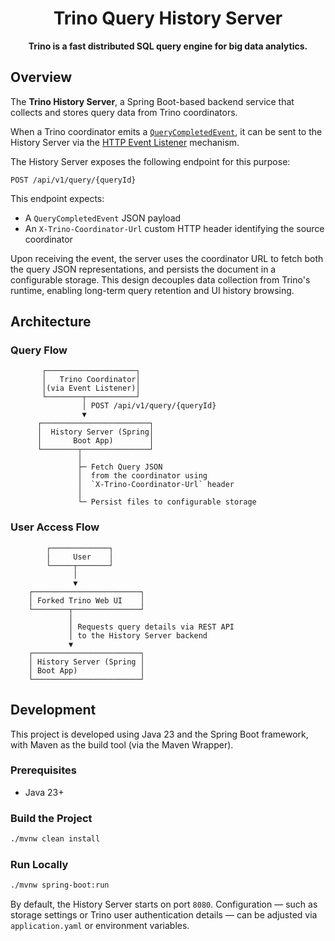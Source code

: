 <h1 align="center"> Trino Query History Server</h1>

<p align="center">
    <b>Trino is a fast distributed SQL query engine for big data analytics.</b>
</p>

## Overview

The **Trino History Server**, a Spring Boot-based backend service that collects and stores query data from Trino coordinators.

When a Trino coordinator emits a [`QueryCompletedEvent`](https://github.com/trinodb/trino/blob/master/core/trino-spi/src/main/java/io/trino/spi/eventlistener/QueryCompletedEvent.java),
it can be sent to the History Server via the [HTTP Event Listener](https://trino.io/docs/current/admin/event-listeners-http.html) mechanism.

The History Server exposes the following endpoint for this purpose:

```
POST /api/v1/query/{queryId}
```

This endpoint expects:
* A `QueryCompletedEvent` JSON payload
* An `X-Trino-Coordinator-Url` custom HTTP header identifying the source coordinator

Upon receiving the event, the server uses the coordinator URL to fetch both the query JSON representations, 
and persists the document in a configurable storage.
This design decouples data collection from Trino's runtime, enabling long-term query retention and UI history browsing.

## Architecture

### Query Flow 

```text
       ┌────────────────────┐
       │   Trino Coordinator│
       │(via Event Listener)│
       └────────┬───────────┘
                │ POST /api/v1/query/{queryId}
                ▼
      ┌────────────────────────┐
      │  History Server (Spring│
      │       Boot App)        │
      └────────┬───────────────┘
               │
               ├─ Fetch Query JSON
               │  from the coordinator using
               │  `X-Trino-Coordinator-Url` header
               │
               └─ Persist files to configurable storage
```

### User Access Flow

```text
        ┌─────────────┐
        │     User    │
        └─────┬───────┘
              │
              ▼
    ┌────────────────────────┐
    │ Forked Trino Web UI    │
    └────────┬───────────────┘
             │
             │ Requests query details via REST API
             │ to the History Server backend
             ▼
    ┌────────────────────────┐
    │ History Server (Spring │
    │ Boot App)              │
    └────────────────────────┘

```

## Development

This project is developed using Java 23 and the Spring Boot framework, with Maven as the build tool (via the Maven Wrapper).

### Prerequisites

* Java 23+

### Build the Project

```bash
./mvnw clean install
```

### Run Locally

```bash
./mvnw spring-boot:run
```

By default, the History Server starts on port `8080`. Configuration — such as storage settings or Trino user authentication details — 
can be adjusted via `application.yaml` or environment variables.

